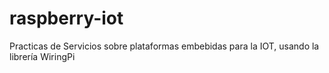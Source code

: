 # raspberry-iot
Practicas de Servicios sobre plataformas embebidas para la IOT, usando la librería WiringPi 
